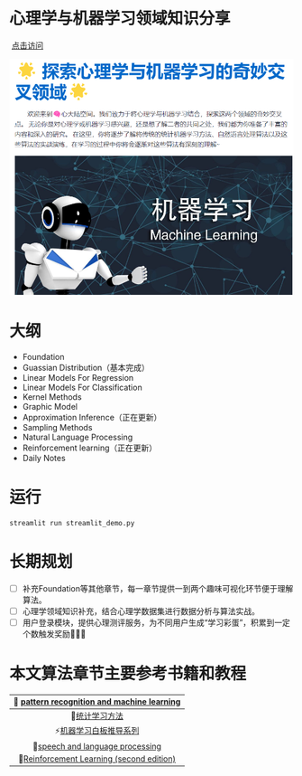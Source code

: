 # 心理学与机器学习领域知识分享

​		[点击访问](https://mlapp-yanzibuguichunshiwan.streamlit.app/Guassian_Distribution)

![homepage](./src/homepage.png)

# 大纲

- Foundation
- Guassian Distribution（基本完成）
- Linear Models For Regression
- Linear Models For Classification
- Kernel Methods
- Graphic Model
- Approximation Inference（正在更新）
- Sampling Methods
- Natural Language Processing
- Reinforcement learning（正在更新）
- Daily Notes

# 运行

```shell
streamlit run streamlit_demo.py
```

# 长期规划

- [ ] 补充Foundation等其他章节，每一章节提供一到两个趣味可视化环节便于理解算法。
- [ ] 心理学领域知识补充，结合心理学数据集进行数据分析与算法实战。
- [ ] 用户登录模块，提供心理测评服务，为不同用户生成“学习彩蛋”，积累到一定个数触发奖励🎁🎁🎁

# 本文算法章节主要参考书籍和教程

| 🚀 [pattern recognition and machine learning](https://www.microsoft.com/en-us/research/uploads/prod/2006/01/Bishop-Pattern-Recognition-and-Machine-Learning-2006.pdf) |
| :----------------------------------------------------------: |
|   🔮[统计学习方法](https://github.com/fengdu78/lihang-code)   |
| ⚡️[机器学习白板推导系列](https://space.bilibili.com/97068901) |
| 📘[speech and language processing](https://web.stanford.edu/~jurafsky/slp3/) |
| 📖[Reinforcement Learning (second edition)](http://incompleteideas.net/book/RLbook2020.pdf) |


